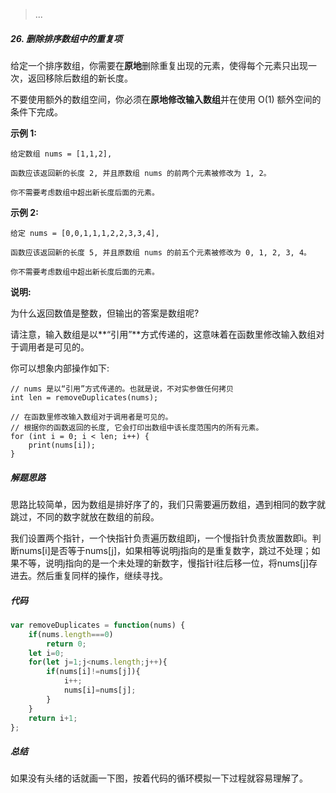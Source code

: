 > ...



##### 26. 删除排序数组中的重复项

给定一个排序数组，你需要在**原地**删除重复出现的元素，使得每个元素只出现一次，返回移除后数组的新长度。

不要使用额外的数组空间，你必须在**原地修改输入数组**并在使用 O(1) 额外空间的条件下完成。

**示例 1:**

```
给定数组 nums = [1,1,2], 

函数应该返回新的长度 2, 并且原数组 nums 的前两个元素被修改为 1, 2。 

你不需要考虑数组中超出新长度后面的元素。
```

**示例 2:**

```
给定 nums = [0,0,1,1,1,2,2,3,3,4],

函数应该返回新的长度 5, 并且原数组 nums 的前五个元素被修改为 0, 1, 2, 3, 4。

你不需要考虑数组中超出新长度后面的元素。
```

**说明:**

为什么返回数值是整数，但输出的答案是数组呢?

请注意，输入数组是以**“引用”**方式传递的，这意味着在函数里修改输入数组对于调用者是可见的。

你可以想象内部操作如下:

```
// nums 是以“引用”方式传递的。也就是说，不对实参做任何拷贝
int len = removeDuplicates(nums);

// 在函数里修改输入数组对于调用者是可见的。
// 根据你的函数返回的长度, 它会打印出数组中该长度范围内的所有元素。
for (int i = 0; i < len; i++) {
    print(nums[i]);
}
```



##### 解题思路

思路比较简单，因为数组是排好序了的，我们只需要遍历数组，遇到相同的数字就跳过，不同的数字就放在数组的前段。

我们设置两个指针，一个快指针负责遍历数组即j，一个慢指针负责放置数即i。判断nums[i]是否等于nums[j]，如果相等说明j指向的是重复数字，跳过不处理；如果不等，说明j指向的是一个未处理的新数字，慢指针i往后移一位，将nums[j]存进去。然后重复同样的操作，继续寻找。



##### 代码

```javascript
var removeDuplicates = function(nums) {
    if(nums.length===0)
        return 0;
    let i=0;
    for(let j=1;j<nums.length;j++){
        if(nums[i]!=nums[j]){
            i++;
            nums[i]=nums[j];
        }
    }
    return i+1;
};
```



##### 总结

如果没有头绪的话就画一下图，按着代码的循环模拟一下过程就容易理解了。